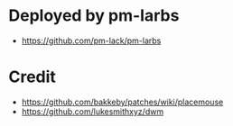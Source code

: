 # Deployed by pm-larbs
- https://github.com/pm-lack/pm-larbs

# Credit
- https://github.com/bakkeby/patches/wiki/placemouse
- https://github.com/lukesmithxyz/dwm
